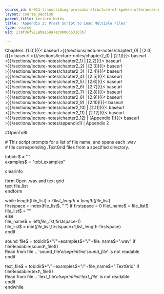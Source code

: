 ```yaml
---
course_id: 6-911-transcribing-prosodic-structure-of-spoken-utterances-with-tobi-january-iap-2006
layout: course_section
parent_title: Lecture Notes
title: 'Appendix 2: Praat Script to Load Multiple Files'
type: course
uid: 23af36f911eba169a7ec9008b53165b7

---
```


Chapters: [1.0]({{< baseurl >}}/sections/lecture-notes/chapter1_0) | [2.0]({{< baseurl >}}/sections/lecture-notes/chapter2_0) | [2.1]({{< baseurl >}}/sections/lecture-notes/chapter2_1) | [2.2]({{< baseurl >}}/sections/lecture-notes/chapter2_2) | [2.3]({{< baseurl >}}/sections/lecture-notes/chapter2_3) | [2.4]({{< baseurl >}}/sections/lecture-notes/chapter2_4) | [2.5]({{< baseurl >}}/sections/lecture-notes/chapter2_5) | [2.6]({{< baseurl >}}/sections/lecture-notes/chapter2_6) | [2.7]({{< baseurl >}}/sections/lecture-notes/chapter2_7) | [2.8]({{< baseurl >}}/sections/lecture-notes/chapter2_8) | [2.9]({{< baseurl >}}/sections/lecture-notes/chapter2_9) | [2.10]({{< baseurl >}}/sections/lecture-notes/chapter2_10) | [2.11]({{< baseurl >}}/sections/lecture-notes/chapter2_11) | [2.12]({{< baseurl >}}/sections/lecture-notes/chapter2_12) | [Appendix 1]({{< baseurl >}}/sections/lecture-notes/appendix1) | Appendix 2

#OpenToBI

\# This script prompts for a list of file name, and opens each .wav  
\# file corresponding .TextGrid files from a specified directory.

tobidir$ = "."  
examples$ = "tobi\_examples"

clearinfo

form Open .wav and text grid  
text file\_list  
endform

while length(file\_list$) > 0  
list\_length = length(file\_list$)  
firstspace = index(file\_list$, " ")  
if firstspace = 0  
file\_name$ = file\_list$  
file\_list$ = ""  
else  
file\_name$ = left$(file\_list$,firstspace-1)  
file\_list$ = mid$(file\_list$,firstspace+1,list\_length-firstspace)  
endif

sound\_file$ = tobidir$+"/"+examples$+"/"+file\_name$+".wav"  
if fileReadable(sound\_file$)  
Read from file... 'sound\_file$'  
else  
printline 'sound\_file$' is not readable  
endif

text\_file$ = tobidir$+"/"+examples$+"/"+file\_name$+".TextGrid"  
if fileReadable(text\_file$)  
Read from file... 'text\_file$'  
else  
printline 'text\_file$' is not readable  
endif  
endwhile